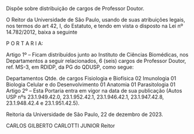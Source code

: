 Dispõe sobre distribuição de cargos de Professor Doutor.

O Reitor da Universidade de São Paulo, usando de suas atribuições legais, nos termos do art 42, I, do Estatuto, e tendo em vista o disposto na Lei nº 14.782/2012, baixa a seguinte

P O R T A R I A:

Artigo 1º – Ficam distribuídos junto ao Instituto de Ciências Biomédicas, nos Departamentos a seguir relacionados, 6 (seis) cargos de Professor Doutor, ref. MS-3, em RDIDP, da PG do QDUSP, como segue:

Departamentos	Qtde. de cargos
Fisiologia e Biofísica	02
Imunologia	01
Biologia Celular e do Desenvolvimento	01
Anatomia	01
Parasitologia	01
Artigo 2º – Esta Portaria entra em vigor na data de sua publicação (Autos USP nºs 23.1.949.42.0, 23.1.952.42.1, 23.1.946.42.1, 23.1.947.42.8, 23.1.948.42.4 e 23.1.951.42.5).

Reitoria da Universidade de São Paulo, 22 de dezembro de 2023.

CARLOS GILBERTO CARLOTTI JUNIOR
Reitor